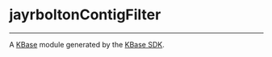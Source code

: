 
# jayrboltonContigFilter
---

A [KBase](https://kbase.us) module generated by the [KBase SDK](https://github.com/kbase/kb_sdk).



